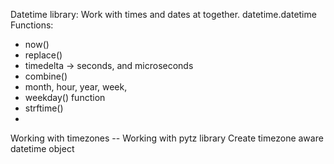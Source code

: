 Datetime library:
Work with times and dates at together.
datetime.datetime
Functions:
- now()
- replace()
- timedelta -> seconds, and microseconds
- combine()
- month, hour, year, week,
- weekday() function
- strftime()
- 

Working with timezones --
Working with pytz library
Create timezone aware datetime object